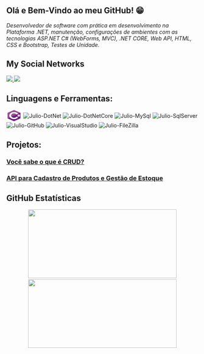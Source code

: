 ## Olá e Bem-Vindo ao meu GitHub! 😁
*Desenvolvedor de software com prática em desenvolvimento na Plataforma .NET, manutenção, configurações de ambientes com as tecnologias ASP.NET C# (WebForms, MVC), .NET CORE, Web API, HTML, CSS e Bootstrap, Testes de Unidade.*<br>
## **My Social Networks**

<p align="left">
  <a href="https://www.linkedin.com/in/dev-jcnascimento/" alt="Linkedin" target="blank">
  <img src="https://img.shields.io/badge/LinkedIn-0077B5?style=for-the-badge&logo=linkedin&logoColor=white">
  </a> 
  <a href="https://wa.me/5522988224294" alt="WhatsApp" target="_blank">
  <img src="https://img.shields.io/badge/WhatsApp-25D366?style=for-the-badge&logo=whatsapp&logoColor=white">
  </a>
<br>

## **Linguagens e Ferramentas:**  
<p align="left">
    <img align="center" alt="Julio-Csharp" height="30" width="40" src="https://raw.githubusercontent.com/devicons/devicon/master/icons/csharp/csharp-original.svg">
    <img align="center" alt="Julio-DotNet" height="30" width="40" src="https://cdn.jsdelivr.net/gh/devicons/devicon/icons/dot-net/dot-net-original-wordmark.svg">
  <img align="center" alt="Julio-DotNetCore" height="30" width="40" src="https://cdn.jsdelivr.net/gh/devicons/devicon/icons/dotnetcore/dotnetcore-plain.svg">
   <img align="center" alt="Julio-MySql" height="100" width="40" src="https://cdn.jsdelivr.net/gh/devicons/devicon/icons/mysql/mysql-plain-wordmark.svg">
  <img align="center" alt="Julio-SqlServer" height="100" width="40" src="https://cdn.jsdelivr.net/gh/devicons/devicon/icons/microsoftsqlserver/microsoftsqlserver-plain-wordmark.svg">
  <img align="center" alt="Julio-GitHub" height="60" width="40" src="https://cdn.jsdelivr.net/gh/devicons/devicon/icons/github/github-original-wordmark.svg">
  <img align="center" alt="Julio-VisualStudio" height="100" width="80" src="https://cdn.jsdelivr.net/gh/devicons/devicon/icons/visualstudio/visualstudio-plain-wordmark.svg">
   <img align="center" alt="Julio-FileZilla" height="100" width="60" src="https://cdn.jsdelivr.net/gh/devicons/devicon/icons/filezilla/filezilla-plain-wordmark.svg">
</p>

## Projetos:   

### **[Você sabe o que é CRUD?](https://github.com/juliodive/api-social-games)**
### **[API para Cadastro de Produtos e Gestão de Estoque](https://github.com/juliodive/product-management)**

 
## **GitHub Estatísticas**
<div align="center">
  <a href="https://github.com/juliodive">
  <img height="180em" width="390em" src="https://github-readme-stats.vercel.app/api?username=juliodive&show_icons=true&theme=default&include_all_commits=true&count_private=true"/>
  <img height="180em" width="390em" src="https://github-readme-stats.vercel.app/api/top-langs/?username=juliodive&layout=compact&langs_count=7&theme=default"/>
</div>
  

<!--
**juliodive/juliodive** is a ✨ _special_ ✨ repository because its `README.md` (this file) appears on your GitHub profile.

Here are some ideas to get you started:

- 🔭 I’m currently working on ...
- 🌱 I’m currently learning ...
- 👯 I’m looking to collaborate on ...
- 🤔 I’m looking for help with ...
- 💬 Ask me about ...
- 📫 How to reach me: ...
- 😄 Pronouns: ...
- ⚡ Fun fact: ...

-->
